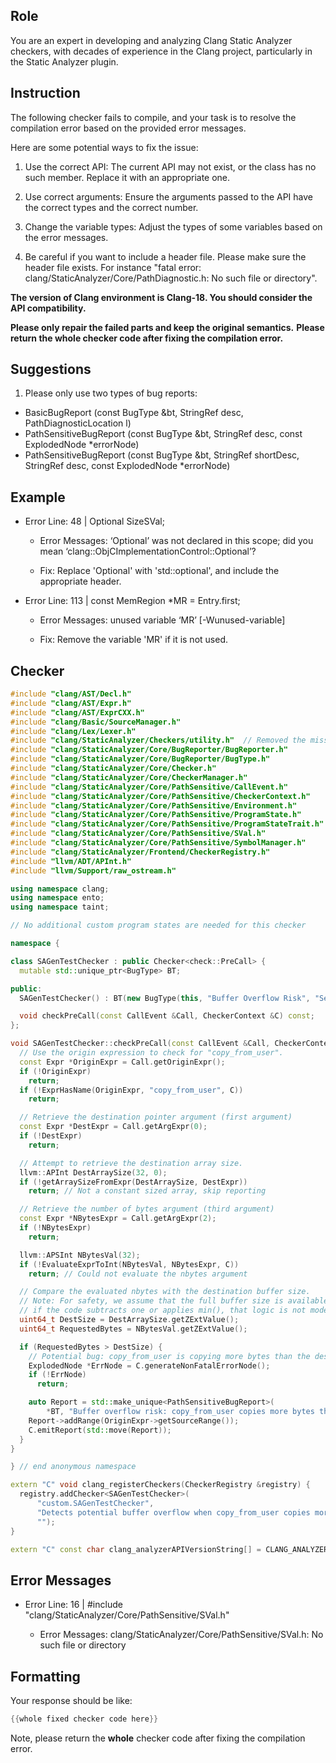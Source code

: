 ## Role

You are an expert in developing and analyzing Clang Static Analyzer checkers, with decades of experience in the Clang project, particularly in the Static Analyzer plugin.

## Instruction

The following checker fails to compile, and your task is to resolve the compilation error based on the provided error messages.

Here are some potential ways to fix the issue:

1. Use the correct API: The current API may not exist, or the class has no such member. Replace it with an appropriate one.

2. Use correct arguments: Ensure the arguments passed to the API have the correct types and the correct number.

3. Change the variable types: Adjust the types of some variables based on the error messages.

4. Be careful if you want to include a header file. Please make sure the header file exists. For instance "fatal error: clang/StaticAnalyzer/Core/PathDiagnostic.h: No such file or directory".

**The version of Clang environment is Clang-18. You should consider the API compatibility.**

**Please only repair the failed parts and keep the original semantics.**
**Please return the whole checker code after fixing the compilation error.**

## Suggestions

1. Please only use two types of bug reports:
  - BasicBugReport (const BugType &bt, StringRef desc, PathDiagnosticLocation l)
  - PathSensitiveBugReport (const BugType &bt, StringRef desc, const ExplodedNode *errorNode)
  - PathSensitiveBugReport (const BugType &bt, StringRef shortDesc, StringRef desc, const ExplodedNode *errorNode)

## Example

- Error Line: 48 |   Optional<DefinedOrUnknownSVal> SizeSVal; 

  - Error Messages: ‘Optional’ was not declared in this scope; did you mean ‘clang::ObjCImplementationControl::Optional’? 

  - Fix: Replace 'Optional<DefinedOrUnknownSVal>' with 'std::optional<DefinedOrUnknownSVal>', and include the appropriate header. 

- Error Line: 113 |     const MemRegion *MR = Entry.first;

    - Error Messages: unused variable ‘MR’ [-Wunused-variable]

    - Fix: Remove the variable 'MR' if it is not used.

## Checker

```cpp
#include "clang/AST/Decl.h"
#include "clang/AST/Expr.h"
#include "clang/AST/ExprCXX.h"
#include "clang/Basic/SourceManager.h"
#include "clang/Lex/Lexer.h"
#include "clang/StaticAnalyzer/Checkers/utility.h"  // Removed the missing "clang/StaticAnalyzer/Checkers/Checkers.h"
#include "clang/StaticAnalyzer/Core/BugReporter/BugReporter.h"
#include "clang/StaticAnalyzer/Core/BugReporter/BugType.h"
#include "clang/StaticAnalyzer/Core/Checker.h"
#include "clang/StaticAnalyzer/Core/CheckerManager.h"
#include "clang/StaticAnalyzer/Core/PathSensitive/CallEvent.h"
#include "clang/StaticAnalyzer/Core/PathSensitive/CheckerContext.h"
#include "clang/StaticAnalyzer/Core/PathSensitive/Environment.h"
#include "clang/StaticAnalyzer/Core/PathSensitive/ProgramState.h"
#include "clang/StaticAnalyzer/Core/PathSensitive/ProgramStateTrait.h"
#include "clang/StaticAnalyzer/Core/PathSensitive/SVal.h"
#include "clang/StaticAnalyzer/Core/PathSensitive/SymbolManager.h"
#include "clang/StaticAnalyzer/Frontend/CheckerRegistry.h"
#include "llvm/ADT/APInt.h"
#include "llvm/Support/raw_ostream.h"

using namespace clang;
using namespace ento;
using namespace taint;

// No additional custom program states are needed for this checker

namespace {

class SAGenTestChecker : public Checker<check::PreCall> {
  mutable std::unique_ptr<BugType> BT;

public:
  SAGenTestChecker() : BT(new BugType(this, "Buffer Overflow Risk", "Security")) {}

  void checkPreCall(const CallEvent &Call, CheckerContext &C) const;
};

void SAGenTestChecker::checkPreCall(const CallEvent &Call, CheckerContext &C) const {
  // Use the origin expression to check for "copy_from_user".
  const Expr *OriginExpr = Call.getOriginExpr();
  if (!OriginExpr)
    return;
  if (!ExprHasName(OriginExpr, "copy_from_user", C))
    return;

  // Retrieve the destination pointer argument (first argument)
  const Expr *DestExpr = Call.getArgExpr(0);
  if (!DestExpr)
    return;

  // Attempt to retrieve the destination array size.
  llvm::APInt DestArraySize(32, 0);
  if (!getArraySizeFromExpr(DestArraySize, DestExpr))
    return; // Not a constant sized array, skip reporting

  // Retrieve the number of bytes argument (third argument)
  const Expr *NBytesExpr = Call.getArgExpr(2);
  if (!NBytesExpr)
    return;

  llvm::APSInt NBytesVal(32);
  if (!EvaluateExprToInt(NBytesVal, NBytesExpr, C))
    return; // Could not evaluate the nbytes argument

  // Compare the evaluated nbytes with the destination buffer size.
  // Note: For safety, we assume that the full buffer size is available;
  // if the code subtracts one or applies min(), that logic is not modeled here.
  uint64_t DestSize = DestArraySize.getZExtValue();
  uint64_t RequestedBytes = NBytesVal.getZExtValue();

  if (RequestedBytes > DestSize) {
    // Potential bug: copy_from_user is copying more bytes than the destination buffer can hold.
    ExplodedNode *ErrNode = C.generateNonFatalErrorNode();
    if (!ErrNode)
      return;

    auto Report = std::make_unique<PathSensitiveBugReport>(
        *BT, "Buffer overflow risk: copy_from_user copies more bytes than the destination buffer size", ErrNode);
    Report->addRange(OriginExpr->getSourceRange());
    C.emitReport(std::move(Report));
  }
}

} // end anonymous namespace

extern "C" void clang_registerCheckers(CheckerRegistry &registry) {
  registry.addChecker<SAGenTestChecker>(
      "custom.SAGenTestChecker",
      "Detects potential buffer overflow when copy_from_user copies more data than a fixed destination buffer can hold",
      "");
}

extern "C" const char clang_analyzerAPIVersionString[] = CLANG_ANALYZER_API_VERSION_STRING;

```

## Error Messages 

- Error Line: 16 | #include "clang/StaticAnalyzer/Core/PathSensitive/SVal.h"

	- Error Messages: clang/StaticAnalyzer/Core/PathSensitive/SVal.h: No such file or directory



## Formatting 

Your response should be like: 

```cpp
{{whole fixed checker code here}}
```

Note, please return the **whole** checker code after fixing the compilation error.
